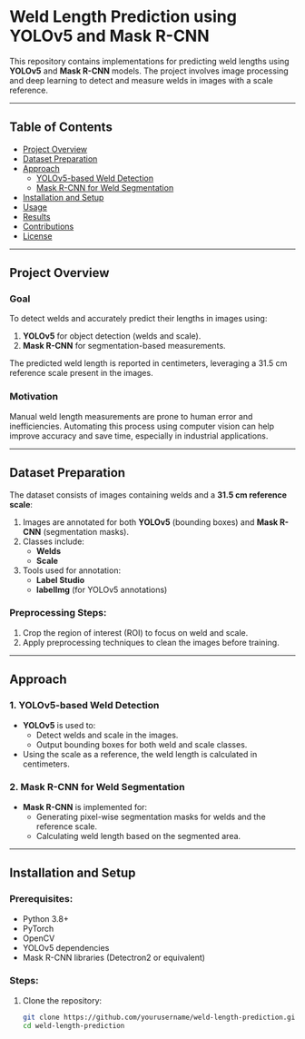 # Weld Length Prediction using YOLOv5 and Mask R-CNN

This repository contains implementations for predicting weld lengths using **YOLOv5** and **Mask R-CNN** models. The project involves image processing and deep learning to detect and measure welds in images with a scale reference.

---

## Table of Contents
- [Project Overview](#project-overview)
- [Dataset Preparation](#dataset-preparation)
- [Approach](#approach)
  - [YOLOv5-based Weld Detection](#yolov5-based-weld-detection)
  - [Mask R-CNN for Weld Segmentation](#mask-r-cnn-for-weld-segmentation)
- [Installation and Setup](#installation-and-setup)
- [Usage](#usage)
- [Results](#results)
- [Contributions](#contributions)
- [License](#license)

---

## Project Overview

### Goal
To detect welds and accurately predict their lengths in images using:
1. **YOLOv5** for object detection (welds and scale).
2. **Mask R-CNN** for segmentation-based measurements.

The predicted weld length is reported in centimeters, leveraging a 31.5 cm reference scale present in the images.

### Motivation
Manual weld length measurements are prone to human error and inefficiencies. Automating this process using computer vision can help improve accuracy and save time, especially in industrial applications.

---

## Dataset Preparation

The dataset consists of images containing welds and a **31.5 cm reference scale**:
1. Images are annotated for both **YOLOv5** (bounding boxes) and **Mask R-CNN** (segmentation masks).
2. Classes include:
   - **Welds**
   - **Scale**
3. Tools used for annotation:
   - **Label Studio**
   - **labelImg** (for YOLOv5 annotations)

### Preprocessing Steps:
1. Crop the region of interest (ROI) to focus on weld and scale.
2. Apply preprocessing techniques to clean the images before training.

---

## Approach

### 1. YOLOv5-based Weld Detection
- **YOLOv5** is used to:
   - Detect welds and scale in the images.
   - Output bounding boxes for both weld and scale classes.
- Using the scale as a reference, the weld length is calculated in centimeters.

### 2. Mask R-CNN for Weld Segmentation
- **Mask R-CNN** is implemented for:
   - Generating pixel-wise segmentation masks for welds and the reference scale.
   - Calculating weld length based on the segmented area.

---

## Installation and Setup

### Prerequisites:
- Python 3.8+
- PyTorch
- OpenCV
- YOLOv5 dependencies
- Mask R-CNN libraries (Detectron2 or equivalent)

### Steps:
1. Clone the repository:
   ```bash
   git clone https://github.com/yourusername/weld-length-prediction.git
   cd weld-length-prediction

